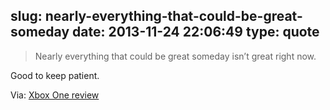 slug: nearly-everything-that-could-be-great-someday
date: 2013-11-24 22:06:49
type: quote
---

> Nearly everything that could be great someday isn’t great right now.

Good to keep patient.

 Via: [Xbox One review](http://www.theverge.com/2013/11/20/5117320/microsoft-xbox-one-review)
